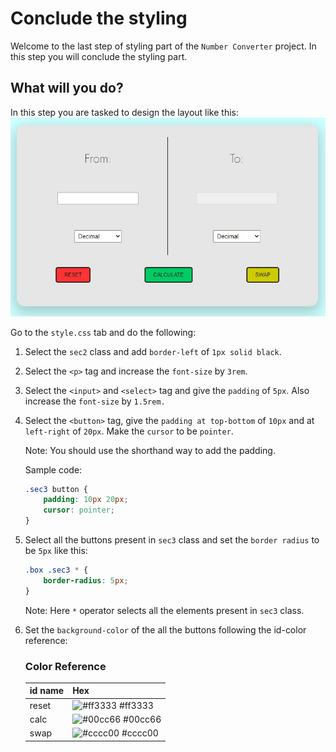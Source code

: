 # Conclude the styling

Welcome to the last step of styling part of the `Number Converter` project. In this step you will conclude the styling part.

## What will you do?

In this step you are tasked to design the layout like this:
![App Screenshot](https://raw.githubusercontent.com/ritwickrajmakhal/ScreenShots-for-number-system-using-js/master/sc3.jpg)

Go to the `style.css` tab and do the following:

1. Select the `sec2` class and add `border-left` of `1px solid black`.

2. Select the `<p>` tag and increase the `font-size` by `3rem`.

3. Select the `<input>` and `<select>` tag and give the `padding` of `5px`. Also increase the `font-size` by `1.5rem.`

4. Select the `<button>` tag, give the `padding at top-bottom` of `10px` and at `left-right` of `20px`. Make the `cursor` to be `pointer`.

	Note: You should use the shorthand way to add the padding.

	Sample code:
	```css
	.sec3 button {
		padding: 10px 20px;
		cursor: pointer;
	}
	```
5. Select all the buttons present in `sec3` class and set the `border radius` to be `5px` like this:
	```css
	.box .sec3 * {
		border-radius: 5px;
	}
	```
	Note: Here `*` operator selects all the elements present in `sec3` class.

6. Set the `background-color` of the all the buttons following the id-color reference:
	### Color Reference

	| id name             | Hex                                                                |
	| ----------------- | ------------------------------------------------------------------ |
	| reset | ![#ff3333](https://via.placeholder.com/10/ff3333?text=+) #ff3333 |
	| calc | ![#00cc66](https://via.placeholder.com/10/00cc66?text=+) #00cc66 |
	| swap | ![#cccc00](https://via.placeholder.com/10/cccc00?text=+) #cccc00 |

